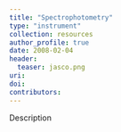 ```yaml
---
title: "Spectrophotometry"
type: "instrument"
collection: resources
author_profile: true
date: 2008-02-04
header:
  teaser: jasco.png
uri: 
doi: 
contributors: 
---
```

<p align= "justify">

Description

